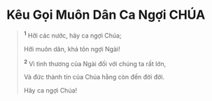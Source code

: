 # Kêu Gọi Muôn Dân Ca Ngợi CHÚA

> <sup><b>1</b></sup> Hỡi các nước, hãy ca ngợi Chúa;
> 
> Hỡi muôn dân, khá tôn ngợi Ngài!
> 
> <sup><b>2</b></sup> Vì tình thương của Ngài đối với chúng ta rất lớn,
> 
> Và đức thành tín của Chúa hằng còn đến đời đời.
> 
> Hãy ca ngợi Chúa!